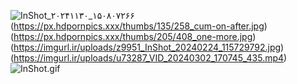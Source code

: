 ![InShot_۲۰۲۴۱۱۳۰_۱۵۰۸۰۷۲۶۶](https://uploadkon.ir/uploads/4ddf16_23InShot-۲۰۲۳۰۴۱۷-۰۲۴۷۲۲۳۴۸.jpg)(https://px.hdpornpics.xxx/thumbs/135/258_cum-on-after.jpg)(https://px.hdpornpics.xxx/thumbs/205/408_one-more.jpg)(https://imgurl.ir/uploads/z9951_InShot_20240224_115729792.jpg)(https://imgurl.ir/uploads/u73287_VID_20240302_170745_435.mp4)
![InShot.gif](https://github.com/Dmango3374/Dravenyx-filter/blob/main/InShot_%DB%B2%DB%B0%DB%B2%DB%B5%DB%B0%DB%B2%DB%B0%DB%B1_%DB%B2%DB%B0%DB%B2%DB%B4%DB%B5%DB%B9%DB%B7%DB%B9%DB%B2.gif)
